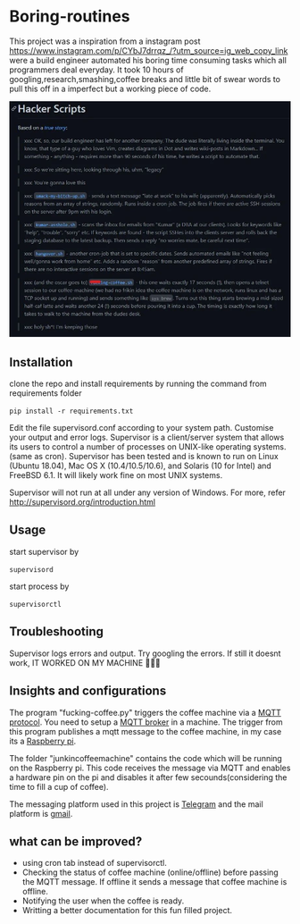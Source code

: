 # Boring-routines
 This project was a inspiration from a instagram post https://www.instagram.com/p/CYbJ7drrqz_/?utm_source=ig_web_copy_link were a build engineer automated his boring time consuming tasks which all programmers deal everyday. It took 10 hours of googling,research,smashing,coffee breaks and little bit of swear words to pull this off in a imperfect but a working piece of code.
 
 ![alt text](https://github.com/aravind-tronix/Boring-routines/blob/main/static/271346159_612678286690680_2181000804045233389_n.jpg)
 
 ## Installation
 
 clone the repo and install requirements by running the command from requirements folder
 
 ``pip install -r requirements.txt``
 
 Edit the file supervisord.conf according to your system path. Customise your output and error logs. Supervisor is a client/server system that allows its users to control a number of processes on UNIX-like operating systems.(same as cron). Supervisor has been tested and is known to run on Linux (Ubuntu 18.04), Mac OS X (10.4/10.5/10.6), and Solaris (10 for Intel) and FreeBSD 6.1. It will likely work fine on most UNIX systems.

Supervisor will not run at all under any version of Windows.
For more, refer http://supervisord.org/introduction.html
 
 ## Usage
 start supervisor by
 
``supervisord``

 start process by
 
``supervisorctl``

 ## Troubleshooting
 
Supervisor logs errors and output. Try googling the errors. If still it doesnt work, IT WORKED ON MY MACHINE 🤷🏾‍♂️

## Insights and configurations

The program "fucking-coffee.py" triggers the coffee machine via a [MQTT protocol](https://mqtt.org/). You need to setup a [MQTT broker](https://mosquitto.org/) in a machine. The trigger from this program publishes a mqtt message to the coffee machine, in my case its a [Raspberry pi](https://www.raspberrypi.org/).

The folder "junkincoffeemachine" contains the code which will be running on the Raspberry pi. This code receives the message via MQTT and enables a hardware pin on the pi and disables it after few secounds(considering the time to fill a cup of coffee).

The messaging platform used in this project is [Telegram](https://telegram.org/) and the mail platform is [gmail](https://mail.google.com/).

## what can be improved?

* using cron tab instead of supervisorctl.
* Checking the status of coffee machine (online/offline) before passing the MQTT message. If offline it sends a message that coffee machine is offline.
* Notifying the user when the coffee is ready.
* Writting a better documentation for this fun filled project.
